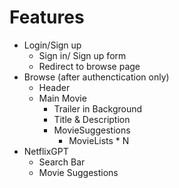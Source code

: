 # Features
- Login/Sign up
    - Sign in/ Sign up form 
    - Redirect to browse page
- Browse (after authenctication only)
    - Header
    - Main Movie
        - Trailer in Background
        - Title & Description
        - MovieSuggestions
            - MovieLists * N
- NetflixGPT
    - Search Bar
    - Movie Suggestions